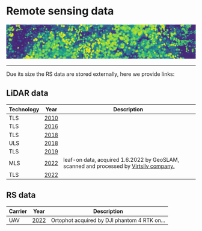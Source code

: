 # Remote sensing data


![](https://raw.githubusercontent.com/VUKOZ-OEL/bluecat-data-pool/main/docs/chm.png)

*******  



Due its size the RS data are stored externally, here we provide links:


## LiDAR data  

| Technology  | Year | Description |   
| ------------------- | ------------------- | ------------------- |   
| TLS |[2010]() | |  
| TLS |[2016]() | |  
| TLS |[2018]() | |  
| ULS |[2018]() | |  
| TLS |[2019]() | |  
| MLS |[2022]() | leaf-on data, acquired 1.6.2022 by GeoSLAM, scanned and processed by [Virtsilv company.](https://virtsilv.com/)|  
| TLS |[2022]() | |  



## RS data  
| Carrier  | Year | Description |
| ------------------- | ------------------- | ------------------- |  
| UAV |[2022]() | Ortophot acquired by DJI phantom 4 RTK on... |